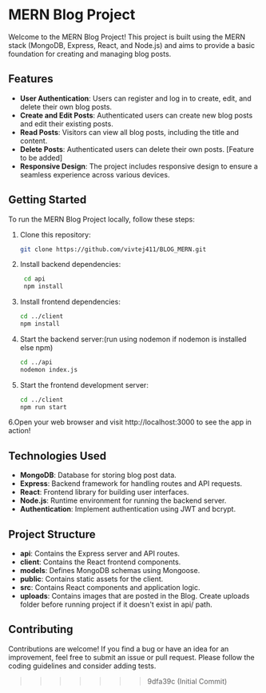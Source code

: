 # MERN Blog Project

Welcome to the MERN Blog Project! This project is built using the MERN stack (MongoDB, Express, React, and Node.js) and aims to provide a basic foundation for creating and managing blog posts.

## Features

- **User Authentication**: Users can register and log in to create, edit, and delete their own blog posts.
- **Create and Edit Posts**: Authenticated users can create new blog posts and edit their existing posts.
- **Read Posts**: Visitors can view all blog posts, including the title and content.
- **Delete Posts**: Authenticated users can delete their own posts. [Feature to be added]
- **Responsive Design**: The project includes responsive design to ensure a seamless experience across various devices.

## Getting Started

To run the MERN Blog Project locally, follow these steps:

1. Clone this repository:

   ```bash
   git clone https://github.com/vivtej411/BLOG_MERN.git

   ```

2. Install backend dependencies:

   ```bash
    cd api
    npm install

   ```

3. Install frontend dependencies:

   ```bash
   cd ../client
   npm install

   ```

4. Start the backend server:(run using nodemon if nodemon is installed else npm)

   ```bash
   cd ../api
   nodemon index.js

   ```

5. Start the frontend development server:
   ```bash
   cd ../client
   npm run start
   ```

6.Open your web browser and visit http://localhost:3000 to see the app in action!

## Technologies Used

- **MongoDB**: Database for storing blog post data.
- **Express**: Backend framework for handling routes and API requests.
- **React**: Frontend library for building user interfaces.
- **Node.js**: Runtime environment for running the backend server.
- **Authentication**: Implement authentication using JWT and bcrypt.

## Project Structure

- **api**: Contains the Express server and API routes.
- **client**: Contains the React frontend components.
- **models**: Defines MongoDB schemas using Mongoose.
- **public**: Contains static assets for the client.
- **src**: Contains React components and application logic.
- **uploads**: Contains images that are posted in the Blog. Create uploads folder before running project if it doesn't exist in api/ path.

## Contributing

Contributions are welcome! If you find a bug or have an idea for an improvement, feel free to submit an issue or pull request. Please follow the coding guidelines and consider adding tests.

> > > > > > > 9dfa39c (Initial Commit)
